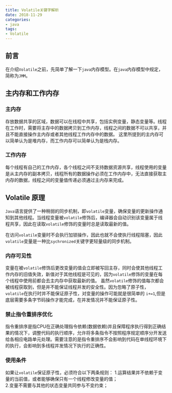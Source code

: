 ```yaml
---
title: Volatile关键字解析
date: 2018-11-29 
categories:  
- java  
tags:
- Volatile 
---
```

## 前言
 在介绍`Volatile`之前，先简单了解一下`java`内存模型。在`java`内存模型中规定，简称为`JMM`。
## 主内存和工作内存
### 主内存
存放数据共享的区域，数据可以在线程中共享，包括实例变量，静态变量等。线程在工作时，需要将主存中的数据拷贝到工作内存，线程之间的数据不可以共享，并且不能直接操作主内存或者其他线程工作内存中的数据。
这里所提到的主内存可以简单认为是堆内存，而工作内存可以简单认为是栈内存。

### 工作内存
每个线程有自己的工作内存，各个线程之间不支持数据资源共享，线程使用的变量是从主内存的副本拷贝，线程所有的数据操作必须在工作内存中，无法直接获取主内存的数据，线程之间的变量值传递必须通过主内存来完成。


## Volatile 原理
   `Java`语言提供了一种稍弱的同步机制，即`volatile`变量，确保变量的更新操作通知到其他线程。当线程变量被`volatile`修饰后，编译器会自动识别该变量属于线程共享，因此在读取`volatile`修饰的变量时总是读取最新的值。
   
   在访问`volatile`变量时不会执行加锁操作，因此也就不会使执行线程阻塞，因此`volatile`变量是一种比`sychronized`关键字更轻量级的同步机制。

### 内存可见性
   变量在被`volatile`修饰后更改变量的值会立即被写回主存，同时会使其他线程工作内存的旧值失效，新值对于其他线程是可见的，因为`volatile`修饰的变量在每个线程中使用前都会去主内存中获取最新的值。
   虽然`volatile`修饰的值每次都会被线程获取到，但是并不能保证线程并发的安全性。因为忽略了原子性，`volatile`在执行时并不能保证原子性，对变量的操作可能就是很简单的 `i+=1`,但是底层需要多条字节码操作才能完成，在并发情况并不能保证原子性。
### 禁止指令重排序优化
   指令重排序是指CPU在正确处理指令依赖(数据依赖)并且保障程序执行得到正确结果的情况下，调整代码的执行顺序，允许将多条指令不按照程序规定顺序分开发送给各相应电路单元处理。需要注意的是指令重排序不会影响到代码在单线程环境下的执行，会影响到多线程并发情况下执行的正确性。

### 使用条件
如果让`volatile`保证原子性，必须符合以下两条规则：
1.运算结果并不依赖于变量的当前值，或者能够确保只有一个线程修改变量的值；  
2.变量不需要与其他的状态变量共同参与不变约束；


